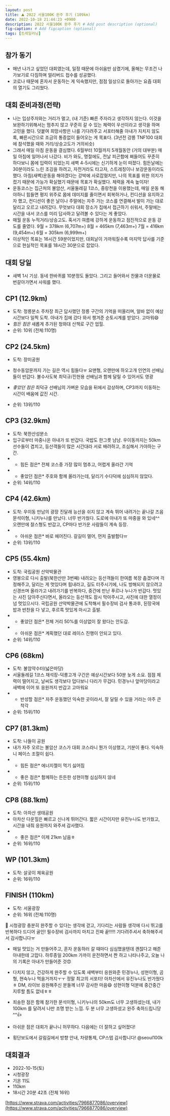 ```yaml
---
layout: post
title: ⛰️ 2022 서울100K 완주 후기 (109km)
date: 2022-10-18 21:44:23 +0900
description: 2022 서울100K 완주 후기 # Add post description (optional)
fig-caption: # Add figcaption (optional)
tags: [트레일러닝]
---
```

## 참가 동기
  
- 매년 나가고 싶었던 대회였는데, 일정 때문에 아쉬움만 삼켰기에, 올해는 무조건 나가보기로 다짐하며 얼리버드 접수를 성공했다.
- 코로나 때문에 혼자서 운동하는 게 익숙했지만, 점점 일상으로 돌아가는 요즘 대회의 열기도 그리웠다.
 
  
## 대회 준비과정(전략)
  
- 나는 입상주자와는 거리가 멀고, (내 기준) 빠른 주자라고 생각하지 않는다. 이것을 보완하기위해서는 멈추지 않고 꾸준히 갈 수 있는 체력이 우선이라고 생각을 하며 고민을 했다. 덧붙여 희망사항은 나를 기다려주고 서포터해줄 아내가 지치지 않도록, 빠른시간으로 조금의 통증없이 들어오는 게 목표다. (3년전 강릉 TNF100 대회에 참석했을 때와 거리/상승고도가 거의비슷)
- 그래서 매일 아침 운동을 결심했다. 6월부터 10월까지 5개월동안 (거의 대부분) 매일 아침에 일어나서 나갔다. 비가 와도, 명절에도, 전날 피곤함에 쪄들어도 꾸준히 하다보니 몸에 입력이 되었는지 새벽 4-5시에는 신기하게 눈이 떠졌다. 힘든날에는 30분이라도 느린 조깅을 하려고, 자전거라도 타고자, 스트레칭이나 보강운동이라도 했다. 아침(새벽)운동을 해야겠다는 강박에 사로잡혔지만, 나의 목표를 위한 의지가 컸기 때문에 가능가 확실했기 때문에 목표가 확실했다. 체력을 계속 높이자!
- 운동코스는 집근처의 불암산, 서울둘레길 1코스, 중랑천을 이용했는데, 매일 운동 해야하니 힘들면 평지 위주로 몸에 데미지를 줄이면서 회복하거나, 컨디션을 유지하고자 했고, 컨디션이 좋은 날이나 주말에는 자주 가는 코스를 연결해서 발이 가는 대로 달리고 오르고 내려갔다. 무엇보다 대회 장소가 집에서 접근하기 쉬워서, 주말에는 시간을 내서 코스를 미리 답사하고 달려볼 수 있다는 게 좋았다. 
- 매월 운동 누적거리/상승고도. 혹서기 여름에 강하게 운동하고 점진적으로 운동 강도를 줄였다.
9월 = 378km (6,707m+)
8월 = 465km (7,463m+)
7월 = 416km (9,454m+)
6월 = 305km (6,999m+)
- 이상적인 목표는 16시간 59분이었지만, 대회날이 가까워질수록 마지막 답사를 기준으로 현실적인 목표를 18시간 30분으로 잡았다.

## 대회 당일
- 새벽 1시 기상. 동네 한바퀴를 10분정도 돌았다. 그리고 들어와서 찬물과 더운물로 번갈아가면서 샤워를 했다. 
  
## CP1 (12.9km)  
- 도착: 정릉분소 주차장
최근 답사했던 정릉 구간의 기억을 떠올리며, 알바 없이 예상 시간보다 일찍 도착. 아내가 집에 갔다 와서 챙겨준 순토시계를 받았다. 고마워😄
- *힘든 점은* 새롭게 추가된 청와대 산책로 구간 업힐.
- 순위: 10위 (전체:110명)

## CP2 (24.5km)  
- 도착: 장미공원
- 청수동암문까지 가는 길은 역시 힘들다ㅠ 요맨형, 오랜만에 하오고개 인연의 선배님들이 반갑다. 불수사도북 최덕규/진헌용 선배님과 함께 달릴 수 있어서도 영광
- *좋았던 점은* 최덕규 선배님의 가벼운 모습을 뒤에서 감상하며, CP3까지 이동하는 시간이 배움에 값진 시간.

- 순위: 13위/110

## CP3 (32.9km)  
- 도착: 북한산성분소
- 입구로부터 마중나온 아내가 또 반갑다. 국밥도 한그릇 냠냠. 우이동까지는 50km 선수들이 겹치고, 등산객들이 많은 시간대라 서로 배려하고, 조심해서 가야하는 구간. 
- * 힘든 점은* 전체 코스중 가장 많이 멈추고, 어렵게 올라간 기억
- * 좋았던 점은* 주호와 함께 올라가는데, 달리기 수다덕에 심심하지 않았다.
- 순위: 14위/110

## CP4 (42.6km)  
- 도착: 우이동 만남의 광장
진달래 능선을 쉬지 않고 계속 뛰어 내려가는 끝나갈 즈음 문석이형, 니키누나를 만났다. 너무 반가웠다. 도로에 아내가 또 마중을 와 있네^^ 오랜만에 찰스형도 반갑고, CP마다 반가운 사람들이 계속 등장.
- * 아쉬운 점은* 바로 헤어진다. 갈길이 멀어, 먼저 출발함다ㅠ
- 순위: 13위/110

## CP5 (55.4km)  
- 도착: 국립공원 산악박물관
- 영봉으로 다시 출발(북한산만 3번째) 내려오는 등산객들이 한여름 복장 춥겠다며 걱정해주고, 달리는 게 멋있다며 힘내라고, 길도 터주시기에, 나도 방해되지 않으려고 신경쓰며 올라가고 내려가기를 반복하다, 중간에 만난 푸르나 누나가 반갑다. 멋있는 사진 담아주신다면서, 올라오는 등산객도 잠시 막아주시고, 사진에 대한 열정이 넘 멋있으시다. 국립공원 산악박물관에 도착해서 필수장비 검사 통과후, 된장국에 밥과 반찬을 다 넣고, 후르륵 맛있게 마시고 출발.
- * 좋았던 점은* 전체 거리 50%를 이상없이 잘 왔다는 안도감.
- * 아쉬운 점은* 계획했던 대로 레이스 진행이 안되고 있다.
- 순위: 14위/110

## CP6 (68km)  
- 도착: 불암약수터(넓은마당)
- 서울둘레길 1코스 채석장-덕릉고개 구간은 예상시간보다 50분 늦게 소요. 점점 체력이 떨어지고, 날씨도 생각보다 덥다보니 다리가 무겁다. 민경누나 앞마당이라고 새벽에 이어 또 응원까지 반갑고 고마워요
- * 반성할 점은* 자주 운동했던 익숙한 곳이라서, 잘 달릴 수 있을 거라는 아주 큰 착각
- 순위: 15위/110

## CP7 (81.3km)  
- 도착: 나들이 공원
- 내가 자주 오르는 불암산 코스가 대회 코스라니 뭔가 이상했고, 기분이 좋다. 익숙하니 페이스 조절이 쉽다.
- * 힘든 점은* 에너지젤이 먹기 싫어짐
- * 좋은 점은* 함께하는 든든한 성현이형 심심하지 않네
- 순위: 15위/110

## CP8 (88.1km)  
- 도착: 아차산 생태공원
- 아차산 다운힐은 빠르고 신나게 뛰어간다. 짧은 시간이지만 유진누나도 반가웠고, 시간을 내줘 응원까지 와주셔 감사했다.
- * 좋은 점은* 이제 21km 남음ㅎ
- 순위: 16위/110

## WP (101.3km)  
- 도착: 살곶이 체육공원
- 순위: 16위/110

## FINISH (110km)  
- 도착: 서울광장
- 순위: 16위 (전체:110명)


🏢 시청광장
충분히 완주할 수 있다는 생각에 걷고, 기다리는 사람들 생각에 다시 뛰고를 반복하다 드디어 골인! 필수장비 검사까지 마치고 진짜 끝!!!!! 기다려주셔서 축하해주셔서 감사합니다ㅠ

* 매일 맛있는 거 만들어주고, 혼자 운동하러 갈 때마다 심심했을텐데 괜찮다고 해준 아내한테 고맙다. 하루종일 200km 가까이 운전하면서 짠 하고 나타나주고, 오늘 나의 기록은 아내가 만들어준 것😍

* 다치지 않고, 건강하게 완주할 수 있도록 새벽부터 응원와준 민경누나, 성현이형, 곰형, 현숙누나 먹을거까지ㅜㅜ 정말 최고의 서포터! 아차산에서 유진누나도 반가웠다ㅎ DM, 라이브 응원해주신 분들께 너무 감사한 마음😄 성현이형 덕분에 중간중간 지루할 틈도 없네ㅎㅎ

* 죄송한 점은 함께 참가한 문석이형, 니키누나의 50km도 너무 고생하셨는데, 내가 100km 를 달려서 나만 조명 받는 느낌. 두 분 너무 고생하셨고 완주 축하드립니당^^👍

* 아쉬운 점은 대회가 끝나니 허무하다. 다음에는 더 잘하고 싶어졌다!

* 횡단보도에서 갈림길에서 방향 안내, 차량통제, CP스텝 감사합니다! @seoul100k

## 대회결과
- 2022-10-15(토)  
- 시청광장
- 기온 11도  
- 110km
- 18시간 20분 42초 (전체 16위)
  
[https://www.strava.com/activities/7966877086/overview](https://www.strava.com/activities/7966877086/overview)